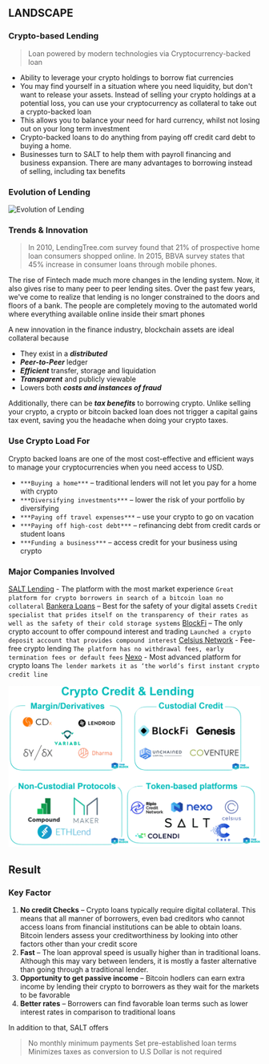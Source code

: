 

## LANDSCAPE

### Crypto-based Lending
  > Loan powered by modern technologies via Cryptocurrency-backed loan 
* Ability to leverage your crypto holdings to borrow fiat currencies
* You may find yourself in a situation where you need liquidity, but don't want to release your assets. Instead of selling your crypto holdings at a potential loss, you can use your cryptocurrency as collateral to take out a crypto-backed loan
* This allows you to balance your need for hard currency, whilst not losing out on your long term investment
* Crypto-backed loans to do anything from paying off credit card debt to buying a home. 
* Businesses turn to SALT to help them with payroll financing and business expansion. There are many advantages to borrowing instead of selling, including tax benefits

### Evolution of Lending

![Evolution of Lending](../Images/evolution_of_lending.png)

### Trends & Innovation
  > In 2010, LendingTree.com survey found that 21% of prospective home loan consumers shopped online. 
  > In 2015, BBVA survey states that 45% increase in consumer loans through mobile phones.

The rise of Fintech made much more changes in the lending system. Now, it also gives rise to many peer to peer lending sites. Over the past few years, we've come to realize that lending is no longer constrained to the doors and floors of a bank. The people are completely moving to the automated world where everything available online inside their smart phones


A new innovation in the finance industry, blockchain assets are ideal collateral because
  * They exist in a ***distributed***
  * ***Peer-to-Peer*** ledger
  * ***Efficient*** transfer, storage and liquidation
  * ***Transparent*** and publicly viewable
  * Lowers both ***costs and instances of fraud***

  Additionally, there can be ***tax benefits*** to borrowing crypto. Unlike selling your crypto, a crypto or bitcoin backed loan does not trigger a capital gains tax event, saving you the headache when doing your crypto taxes.

### Use Crypto Load For

Crypto backed loans are one of the most cost-effective and efficient ways to manage your cryptocurrencies when you need access to USD. 
  * `***Buying a home***` – traditional lenders will not let you pay for a home with crypto
  * `***Diversifying investments***` – lower the risk of your portfolio by diversifying
  * `***Paying off travel expenses***` – use your crypto to go on vacation
  * `***Paying off high-cost debt***` – refinancing debt from credit cards or student loans
  * `***Funding a business***` – access credit for your business using crypto

### Major Companies Involved

[SALT Lending](https://saltlending.com/) - The platform with the most market experience
  `Great platform for crypto borrowers in search of a bitcoin loan no collateral`
[Bankera Loans](https://bankera.com/) – Best for the safety of your digital assets
  `Credit specialist that prides itself on the transparency of their rates as well as the safety of their cold storage systems`
[BlockFi](https://blockfi.com/) – The only crypto account to offer compound interest and trading
  `Launched a crypto deposit account that provides compound interest`
[Celsius Network](https://celsius.network/) - Fee-free crypto lending
  `The platform has no withdrawal fees, early termination fees or default fees`
[Nexo](https://nexo.io/) - Most advanced platform for crypto loans
  `The lender markets it as ‘the world’s first instant crypto credit line`

![Crypto Lending Company](../Images/crypto-lending-map-comp.gif)

## Result

### Key Factor

1. **No credit Checks** – Crypto loans typically require digital collateral. This means that all manner of borrowers, even bad creditors who cannot access loans from financial institutions can be able to obtain loans. Bitcoin lenders assess your creditworthiness by looking into other factors other than your credit score
2. **Fast** – The loan approval speed is usually higher than in traditional loans. Although this may vary between lenders, it is mostly a faster alternative than going through a traditional lender.
3. **Opportunity to get passive income** – Bitcoin hodlers can earn extra income by lending their crypto to borrowers as they wait for the markets to be favorable
4. **Better rates** – Borrowers can find favorable loan terms such as lower interest rates in comparison to traditional loans

In addition to that, SALT offers

  >No monthly minimum payments
  >Set pre-established loan terms
  >Minimizes taxes as conversion to U.S Dollar is not required